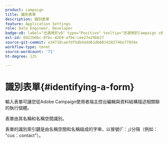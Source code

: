 ```yaml
---
product: campaign
title: 識別表單
description: 識別表單
feature: Application Settings
role: Data Engineer, Developer
badge-v8: label="也適用於v8" type="Positive" tooltip="亦適用於Campaign v8"
exl-id: 0d22b0bc-8fbc-4269-af9e-cee27e29bb27
source-git-commit: e34718caefdf5db4ddd61db601420274be77054e
workflow-type: tm+mt
source-wordcount: '71'
ht-degree: 12%

---
```


# 識別表單{#identifying-a-form}



輸入表單可讓您從Adobe Campaign使用者端主控台編輯與資料結構描述相關聯的執行個體。

表單由其名稱和名稱空間識別。

表單的識別索引鍵是由名稱空間和名稱組成的字串，以冒號(「：」)分隔（例如： &quot;cus：contact&quot;）。
